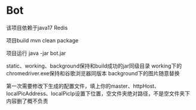﻿# Bot
该项目依赖于java17 Redis

项目build
mvn clean package

项目运行
java -jar bot.jar

static、working、background保持和build成功的jar同级目录
working下的chromedriver.exe保持和谷歌浏览器同版本
background下的图片随意替换

第一次需要修改下生成的配置文件，填上你的master、httpHost、localPicAddress、localPicIp设置下位置，空文件夹绝对路径，不是空文件夹下内容删了概不负责
